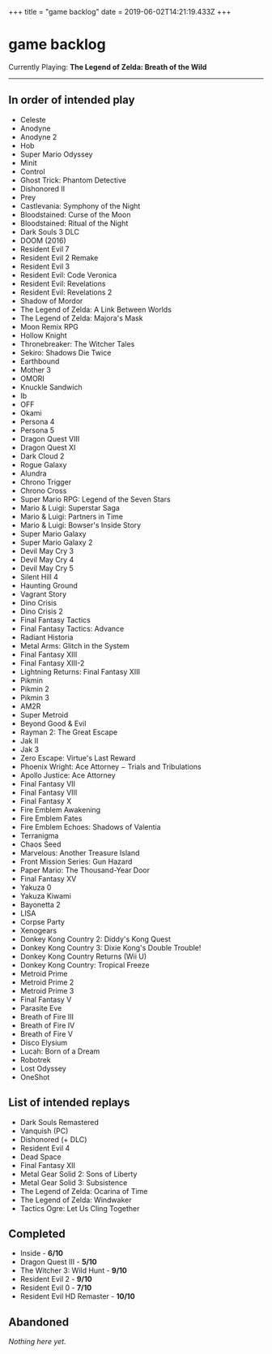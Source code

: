 +++
title = "game backlog"
date = 2019-06-02T14:21:19.433Z
+++
# game backlog

Currently Playing: **The Legend of Zelda: Breath of the Wild**

---

## In order of intended play

* Celeste
* Anodyne
* Anodyne 2
* Hob
* Super Mario Odyssey
* Minit
* Control
* Ghost Trick: Phantom Detective
* Dishonored II
* Prey
* Castlevania: Symphony of the Night
* Bloodstained: Curse of the Moon
* Bloodstained: Ritual of the Night
* Dark Souls 3 DLC
* DOOM (2016)
* Resident Evil 7
* Resident Evil 2 Remake
* Resident Evil 3
* Resident Evil: Code Veronica
* Resident Evil: Revelations
* Resident Evil: Revelations 2
* Shadow of Mordor
* The Legend of Zelda: A Link Between Worlds
* The Legend of Zelda: Majora's Mask
* Moon Remix RPG
* Hollow Knight
* Thronebreaker: The Witcher Tales
* Sekiro: Shadows Die Twice
* Earthbound
* Mother 3
* OMORI
* Knuckle Sandwich
* Ib
* OFF
* Okami
* Persona 4
* Persona 5
* Dragon Quest VIII
* Dragon Quest XI
* Dark Cloud 2
* Rogue Galaxy
* Alundra
* Chrono Trigger
* Chrono Cross
* Super Mario RPG: Legend of the Seven Stars
* Mario & Luigi: Superstar Saga
* Mario & Luigi: Partners in Time
* Mario & Luigi: Bowser's Inside Story
* Super Mario Galaxy
* Super Mario Galaxy 2
* Devil May Cry 3
* Devil May Cry 4
* Devil May Cry 5
* Silent Hill 4
* Haunting Ground
* Vagrant Story
* Dino Crisis
* Dino Crisis 2
* Final Fantasy Tactics
* Final Fantasy Tactics: Advance
* Radiant Historia
* Metal Arms: Glitch in the System
* Final Fantasy XIII
* Final Fantasy XIII-2
* Lightning Returns: Final Fantasy XIII
* Pikmin
* Pikmin 2
* Pikmin 3
* AM2R
* Super Metroid
* Beyond Good & Evil
* Rayman 2: The Great Escape
* Jak II
* Jak 3
* Zero Escape: Virtue's Last Reward
* Phoenix Wright: Ace Attorney − Trials and Tribulations
* Apollo Justice: Ace Attorney
* Final Fantasy VII
* Final Fantasy VIII
* Final Fantasy X
* Fire Emblem Awakening
* Fire Emblem Fates
* Fire Emblem Echoes: Shadows of Valentia
* Terranigma
* Chaos Seed
* Marvelous: Another Treasure Island
* Front Mission Series: Gun Hazard
* Paper Mario: The Thousand-Year Door
* Final Fantasy XV
* Yakuza 0
* Yakuza Kiwami
* Bayonetta 2
* LISA
* Corpse Party
* Xenogears
* Donkey Kong Country 2: Diddy's Kong Quest 
* Donkey Kong Country 3: Dixie Kong's Double Trouble!
* Donkey Kong Country Returns (Wii U)
* Donkey Kong Country: Tropical Freeze
* Metroid Prime
* Metroid Prime 2
* Metroid Prime 3
* Final Fantasy V
* Parasite Eve
* Breath of Fire III
* Breath of Fire IV
* Breath of Fire V
* Disco Elysium
* Lucah: Born of a Dream
* Robotrek
* Lost Odyssey
* OneShot

## List of intended replays

* Dark Souls Remastered
* Vanquish (PC)
* Dishonored (+ DLC)
* Resident Evil 4
* Dead Space
* Final Fantasy XII
* Metal Gear Solid 2: Sons of Liberty
* Metal Gear Solid 3: Subsistence
* The Legend of Zelda: Ocarina of Time
* The Legend of Zelda: Windwaker
* Tactics Ogre: Let Us Cling Together

## Completed

* Inside - **6/10**
* Dragon Quest III - **5/10**
* The Witcher 3: Wild Hunt - **9/10**
* Resident Evil 2 - **9/10**
* Resident Evil 0 - **7/10**
* Resident Evil HD Remaster - **10/10**

## Abandoned

*Nothing here yet.*
